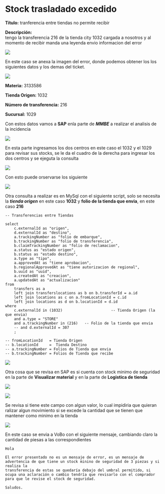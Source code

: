 # Stock trasladado excedido

**Título:**
tranferencia entre tiendas no permite recibir

**Descripción:**	
tengo la transferencia 216 de la tienda city 1032 cargada a nosotros y al momento de recibir manda una leyenda envio informacion del error



![](./img/inventarioExcedido.png)

En este caso se anexa la imagen del error, donde podemos obtener los los siguientes datos y los demas del ticket.

![](./img/inventarioExcedido2.png)

**Materia:** 3133586

**Tienda Origen:** 1032

**Número de transferencia:** 216

**Sucursal:** 1029

Con estos datos vamos a **SAP** enla parte de ***MMBE*** a realizar el analisis de la incidencia

![](./img/inventarioExcedido3.png)

En esta parte ingresamos los dos centros en este caso el 1032 y el 1029 para revisar sus stocks, se le da el cuadro de la derecha para ingresar los dos centros y se ejeguta la consulta

![](./img/inventarioExcedido4.png)

Con esto puede orservarse los siguiente

![](./img/inventarioExcedido5.png)

Otra consulta a realizar es en MySql con el siguiente script, solo se necesita la ***tienda origen*** en este caso **1032** y **folio de la tienda que envia**, en este caso **216**

    -- Transferencias entre Tiendas

    select
        c.externalId as "origen",
        d.externalId as "destino",
        a.trackingNumber as "folio de embarque",
        b.trackingNumber as "folio de transferencia",
        b.claimTrackingNumber as "folio de reclamacion",
        a.status as "estado origen",
        b.status as "estado destino",
        a.type as "tipo",
        a.approvedAt as "tiene aprobacion",
        b.regionalApprovedAt as "tiene autorizacion de regional",
        b.uuid as "uuid",
        a.createdAt as "creacion",
        a.updatedAt as "actualizacion"
    from
        transfers as a
        left join transferslocations as b on b.transferId = a.id
        left join locations as c on a.fromLocationId = c.id
        left join locations as d on b.locationId = d.id
    where
        c.externalId in (1032)						-- Tienda Origen (la que envia)
        and a.type = "STORE"
        and a.trackingNumber in (216)	-- Folio de la tienda que envia
        -- and d.externalId = 307
        ;

    -- fromLocationId 	= Tienda Origen
    -- b.locationId 	=  Tienda Destino
    -- a.trackingNumber	= Folios de Tienda que envia
    -- b.trackingNumber	= Folios de Tienda que recibe


![](./img/inventarioExcedido6.png)


Otra cosa que se revisa en SAP es si cuenta con stock minimo de seguridad en la parte de **Visualizar material** y en la parte de **Logistica de tienda**


![](./img/inventarioExcedido8.png)

![](./img/inventarioExcedido9.png)

Se revisa si tiene este campo con algun valor, lo cual impidiria que quieran ralizar algun movimiento si se excede la cantidad que se tienen que mantener como minimo en la tienda

![](./img/inventarioExcedido7.png)

En este caso se envia a VoBo con el siguiente mensaje, cambiando claro la cantidad de piesas a las correspondientes


    Hola
    
    El error presentado no es un mensaje de error, es un mensaje de advertencia de que tiene un stock minino de seguridad de 3 piezas y si realiza la  
    transferencia de estas se quedaría debajo del umbral permitido, si ocupa una aclaración o cambio tendría que revisarlo con el comprador
    para que le revise el stock de seguridad.
    
    Saludos.



